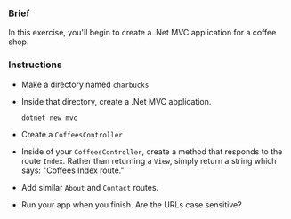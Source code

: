 ### Brief

In this exercise, you'll begin to create a .Net MVC application for a coffee shop.

### Instructions

- Make a directory named `charbucks`

- Inside that directory, create a .Net MVC application.

  `dotnet new mvc`

- Create a `CoffeesController`

- Inside of your `CoffeesController`, create a method that responds to the route `Index`. Rather than returning a `View`, simply return a string which says: "Coffees Index route."

- Add similar `About` and `Contact` routes.

- Run your app when you finish. Are the URLs case sensitive?

